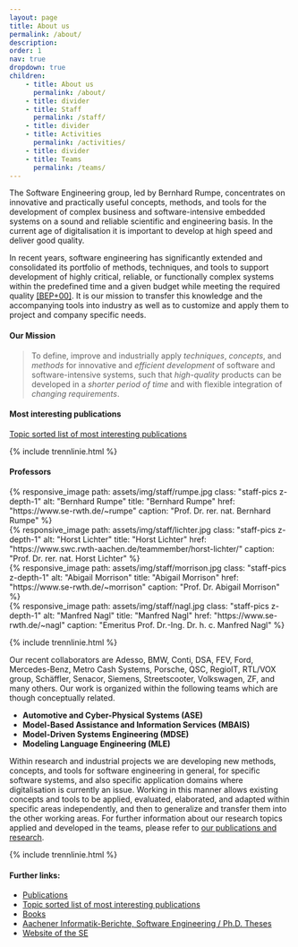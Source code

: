 ```yaml
---
layout: page
title: About us
permalink: /about/
description: 
order: 1
nav: true
dropdown: true
children: 
    - title: About us
      permalink: /about/
    - title: divider
    - title: Staff
      permalink: /staff/
    - title: divider
    - title: Activities
      permalink: /activities/
    - title: divider
    - title: Teams
      permalink: /teams/
---
```


The Software Engineering group, led by Bernhard Rumpe, 
concentrates on innovative and practically 
useful concepts, methods, and tools for the development of complex 
business and software-intensive embedded systems on a sound and reliable 
scientific and engineering basis. In the current age of digitalisation it 
is important to develop at high speed and deliver good quality.

In recent years, software engineering has significantly extended and 
consolidated its portfolio of methods, techniques, and tools to support 
development of highly critical, reliable, or functionally complex systems 
within the predefined time and a given budget while meeting the required 
quality [[BEP+00]](/research). It is our mission to 
transfer this knowledge and the accompanying tools into industry as well 
as to customize and apply them to project and company specific needs.

#### Our Mission
<blockquote>
To define, improve and industrially apply <em>techniques</em>, 
<em>concepts</em>, and <em>methods</em> for innovative and 
<em>efficient development</em> of software and software-intensive 
systems, such that <em>high-quality</em> products can be developed 
in a <em>shorter period of time</em> and with flexible integration of 
<em>changing requirements</em>.
</blockquote>

#### Most interesting publications
[Topic sorted list of most interesting publications](/research)

{% include trennlinie.html %}

#### Professors
<div class="container">
    <div class="row">
        <div class="col-lg-3 col-md-4 col-sm-6 mt-3 mt-md-0">
          {% responsive_image 
            path: assets/img/staff/rumpe.jpg 
            class: "staff-pics z-depth-1"
            alt: "Bernhard Rumpe"
            title: "Bernhard Rumpe"
            href: "https://www.se-rwth.de/~rumpe"
            caption: "Prof. Dr. rer. nat. Bernhard Rumpe" %}
        </div>
        <div class="col-lg-3 col-md-4 col-sm-6 mt-3 mt-md-0">
          {% responsive_image 
            path: assets/img/staff/lichter.jpg 
            class: "staff-pics z-depth-1"
            alt: "Horst Lichter"
            title: "Horst Lichter"
            href: "https://www.swc.rwth-aachen.de/teammember/horst-lichter/"
            caption: "Prof. Dr. rer. nat. Horst Lichter" %}
        </div>
        <div class="col-lg-3 col-md-4 col-sm-6 mt-3 mt-md-0">
          {% responsive_image 
            path: assets/img/staff/morrison.jpg 
            class: "staff-pics z-depth-1"
            alt: "Abigail Morrison"
            title: "Abigail Morrison"
            href: "https://www.se-rwth.de/~morrison"
            caption: "Prof. Dr. Abigail Morrison" %}
        </div>
        <div class="col-lg-3 col-md-4 col-sm-6 mt-3 mt-md-0">
          {% responsive_image 
            path: assets/img/staff/nagl.jpg 
            class: "staff-pics z-depth-1"
            alt: "Manfred Nagl"
            title: "Manfred Nagl"
            href: "https://www.se-rwth.de/~nagl"
            caption: "Emeritus Prof. Dr.-Ing. Dr. h. c. Manfred Nagl" %}
        </div>
    </div>
</div>

{% include trennlinie.html %}

Our recent collaborators are 
Adesso, 
BMW, 
Conti,
DSA, 
FEV, 
Ford,
Mercedes-Benz, 
Metro Cash Systems, 
Porsche,
QSC, 
RegioIT, 
RTL/VOX group, 
Schäffler,
Senacor, 
Siemens, 
Streetscooter, 
Volkswagen, 
ZF,
and many others. 
Our work is organized within the following teams which are though 
conceptually related.
- **Automotive and Cyber-Physical Systems (ASE)**
- **Model-Based Assistance and Information Services (MBAIS)**
- **Model-Driven Systems Engineering (MDSE)**
- **Modeling Language Engineering (MLE)**

Within research and industrial projects we are developing new methods, 
concepts, and tools for software engineering in general, for specific 
software systems, and also specific application domains where 
digitalisation is currently an issue. Working in this manner allows 
existing concepts and tools to be applied, evaluated, elaborated, and 
adapted within specific areas independently, and then to generalize and 
transfer them into the other working areas. For further information 
about our research topics applied and developed in the teams, please 
refer to [our publications and research](/research). 

{% include trennlinie.html %}

#### Further links: 

- [Publications](/publications)
- [Topic sorted list of most interesting publications](/research)
- [Books](/books)
- [Aachener Informatik-Berichte, Software Engineering / Ph.D. Theses](/phdtheses)
- [Website of the SE](https://www.se-rwth.de)

